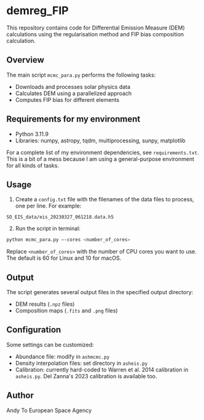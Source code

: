 # demreg_FIP

This repository contains code for Differential Emission Measure (DEM) calculations using the regularisation method and FIP bias composition calculation.

## Overview

The main script `mcmc_para.py` performs the following tasks:
- Downloads and processes solar physics data
- Calculates DEM using a parallelized approach
- Computes FIP bias for different elements

## Requirements for my environment

- Python 3.11.9
- Libraries: numpy, astropy, tqdm, multiprocessing, sunpy, matplotlib

For a complete list of my environment dependencies, see `requirements.txt`.
This is a bit of a mess because I am using a general-purpose environment for all kinds of tasks.

## Usage

1. Create a `config.txt` file with the filenames of the data files to process, one per line. For example:
```
SO_EIS_data/eis_20230327_061218.data.h5
```

2. Run the script in terminal:
```bash
python mcmc_para.py –-cores <number_of_cores>
```

Replace `<number_of_cores>` with the number of CPU cores you want to use. The default is 60 for Linux and 10 for macOS.

## Output

The script generates several output files in the specified output directory:
- DEM results (`.npz` files)
- Composition maps (`.fits` and `.png` files)

## Configuration

Some settings can be customized:
- Abundance file: modify in `ashmcmc.py`
- Density interpolation files: set directory in `asheis.py`
- Calibration: currently hard-coded to Warren et al. 2014 calibration in `asheis.py`. Del Zanna's 2023 calibration is available too.

## Author

Andy To
European Space Agency
